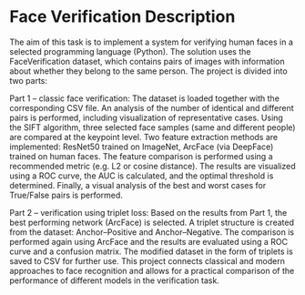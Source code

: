 # Face Verification Description

The aim of this task is to implement a system for verifying human faces in a selected programming language (Python).
The solution uses the FaceVerification dataset, which contains pairs of images with information about whether they belong to the same person. 
The project is divided into two parts: 

Part 1 – classic face verification: The dataset is loaded together with the corresponding CSV file. An analysis of the number of identical and different pairs is performed, 
  including visualization of representative cases. Using the SIFT algorithm, three selected face samples (same and different people) are compared at the keypoint level. 
  Two feature extraction methods are implemented: ResNet50 trained on ImageNet, ArcFace (via DeepFace) trained on human faces. 
  The feature comparison is performed using a recommended metric (e.g. L2 or cosine distance). The results are visualized using a ROC curve, the AUC is calculated, and the optimal threshold is determined. 
  Finally, a visual analysis of the best and worst cases for True/False pairs is performed. 
  
Part 2 – verification using triplet loss: Based on the results from Part 1, the best performing network (ArcFace) is selected. 
  A triplet structure is created from the dataset: Anchor–Positive and Anchor–Negative. The comparison is performed again using ArcFace and the results are evaluated using a ROC curve and a confusion matrix. 
  The modified dataset in the form of triplets is saved to CSV for further use. This project connects classical and modern approaches to face recognition and allows for a practical comparison of the performance of different models in the verification task.
